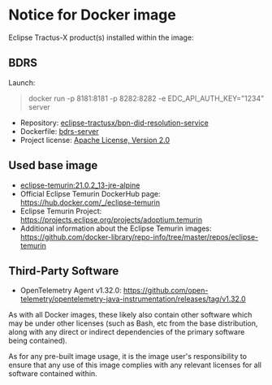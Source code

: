 # Notice for Docker image

Eclipse Tractus-X product(s) installed within the image:

## BDRS

Launch:

> docker run -p 8181:8181 -p 8282:8282 -e EDC_API_AUTH_KEY="1234" server

- Repository: [eclipse-tractusx/bpn-did-resolution-service](https://github.com/eclipse-tractusx/bpn-did-resolution-service)
- Dockerfile: [bdrs-server](https://github.com/eclipse-tractusx/bpn-did-resolution-service/blob/main/runtimes/bdrs-server-memory/src/main/docker/Dockerfile)
- Project license: [Apache License, Version 2.0](https://github.com/eclipse-tractusx/tractusx-edc/blob/main/LICENSE)

## Used base image

- [eclipse-temurin:21.0.2_13-jre-alpine](https://github.com/adoptium/containers)
- Official Eclipse Temurin DockerHub page: <https://hub.docker.com/_/eclipse-temurin>
- Eclipse Temurin Project: <https://projects.eclipse.org/projects/adoptium.temurin>
- Additional information about the Eclipse Temurin
  images: <https://github.com/docker-library/repo-info/tree/master/repos/eclipse-temurin>

## Third-Party Software

- OpenTelemetry Agent v1.32.0: <https://github.com/open-telemetry/opentelemetry-java-instrumentation/releases/tag/v1.32.0>

As with all Docker images, these likely also contain other software which may be under other licenses (such as Bash, etc
from the base distribution, along with any direct or indirect dependencies of the primary software being contained).

As for any pre-built image usage, it is the image user's responsibility to ensure that any use of this image complies
with any relevant licenses for all software contained within.
